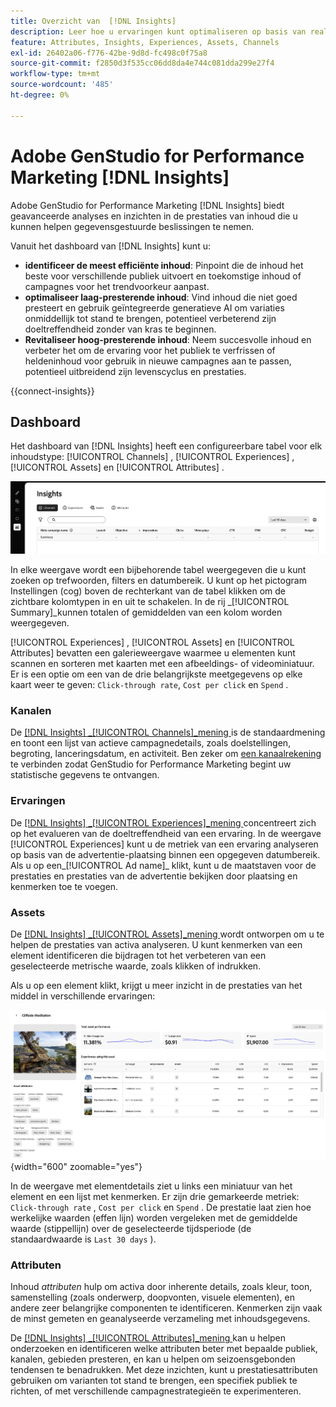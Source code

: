 ```yaml
---
title: Overzicht van  [!DNL Insights]
description: Leer hoe u ervaringen kunt optimaliseren op basis van real-time waarden voor inhoudsprestaties.
feature: Attributes, Insights, Experiences, Assets, Channels
exl-id: 26402a06-f776-42be-9d8d-fc498c0f75a8
source-git-commit: f2850d3f535cc06dd8da4e744c081dda299e27f4
workflow-type: tm+mt
source-wordcount: '485'
ht-degree: 0%

---
```


# Adobe GenStudio for Performance Marketing [!DNL Insights]

Adobe GenStudio for Performance Marketing [!DNL Insights] biedt geavanceerde analyses en inzichten in de prestaties van inhoud die u kunnen helpen gegevensgestuurde beslissingen te nemen.

Vanuit het dashboard van [!DNL Insights] kunt u:

- **identificeer de meest efficiënte inhoud**: Pinpoint die de inhoud het beste voor verschillende publiek uitvoert en toekomstige inhoud of campagnes voor het trendvoorkeur aanpast.
- **optimaliseer laag-presterende inhoud**: Vind inhoud die niet goed presteert en gebruik geïntegreerde generatieve AI om variaties onmiddellijk tot stand te brengen, potentieel verbeterend zijn doeltreffendheid zonder van kras te beginnen.
- **Revitaliseer hoog-presterende inhoud**: Neem succesvolle inhoud en verbeter het om de ervaring voor het publiek te verfrissen of heldeninhoud voor gebruik in nieuwe campagnes aan te passen, potentieel uitbreidend zijn levenscyclus en prestaties.

{{connect-insights}}

## Dashboard

Het dashboard van [!DNL Insights] heeft een configureerbare tabel voor elk inhoudstype: [!UICONTROL Channels] , [!UICONTROL Experiences] , [!UICONTROL Assets] en [!UICONTROL Attributes] .

![[!DNL Insights] dashboard ](/help/assets/insights-dashboard.png)

In elke weergave wordt een bijbehorende tabel weergegeven die u kunt zoeken op trefwoorden, filters en datumbereik. U kunt op het pictogram Instellingen (cog) boven de rechterkant van de tabel klikken om de zichtbare kolomtypen in en uit te schakelen. In de rij _[!UICONTROL Summary]_kunnen totalen of gemiddelden van een kolom worden weergegeven.

[!UICONTROL Experiences] , [!UICONTROL Assets] en [!UICONTROL Attributes] bevatten een galerieweergave waarmee u elementen kunt scannen en sorteren met kaarten met een afbeeldings- of videominiatuur. Er is een optie om een van de drie belangrijkste meetgegevens op elke kaart weer te geven: `Click-through rate`, `Cost per click` en `Spend` .

### Kanalen

De [[!DNL Insights] _[!UICONTROL Channels]_mening ](channels.md) is de standaardmening en toont een lijst van actieve campagnedetails, zoals doelstellingen, begroting, lanceringsdatum, en activiteit. Ben zeker om [ een kanaalrekening ](connect-channel.md) te verbinden zodat GenStudio for Performance Marketing begint uw statistische gegevens te ontvangen.

### Ervaringen

De [[!DNL Insights] _[!UICONTROL Experiences]_mening ](experiences.md) concentreert zich op het evalueren van de doeltreffendheid van een ervaring. In de weergave [!UICONTROL Experiences] kunt u de metriek van een ervaring analyseren op basis van de advertentie-plaatsing binnen een opgegeven datumbereik. Als u op een_[!UICONTROL Ad name]_ klikt, kunt u de maatstaven voor de prestaties en prestaties van de advertentie bekijken door plaatsing en kenmerken toe te voegen.

### Assets

De [[!DNL Insights] _[!UICONTROL Assets]_mening ](assets.md) wordt ontworpen om u te helpen de prestaties van activa analyseren. U kunt kenmerken van een element identificeren die bijdragen tot het verbeteren van een geselecteerde metrische waarde, zoals klikken of indrukken.

Als u op een element klikt, krijgt u meer inzicht in de prestaties van het middel in verschillende ervaringen:

![ de details van Activa ](/help/assets/insights-asset-details.png){width="600" zoomable="yes"}

In de weergave met elementdetails ziet u links een miniatuur van het element en een lijst met kenmerken. Er zijn drie gemarkeerde metriek: `Click-through rate` , `Cost per click` en `Spend` . De prestatie laat zien hoe werkelijke waarden (effen lijn) worden vergeleken met de gemiddelde waarde (stippellijn) over de geselecteerde tijdsperiode (de standaardwaarde is `Last 30 days` ).

### Attributen

Inhoud _attributen_ hulp om activa door inherente details, zoals kleur, toon, samenstelling (zoals onderwerp, doopvonten, visuele elementen), en andere zeer belangrijke componenten te identificeren. Kenmerken zijn vaak de minst gemeten en geanalyseerde verzameling met inhoudsgegevens.

De [[!DNL Insights] _[!UICONTROL Attributes]_mening ](attributes.md) kan u helpen onderzoeken en identificeren welke attributen beter met bepaalde publiek, kanalen, gebieden presteren, en kan u helpen om seizoensgebonden tendensen te benadrukken. Met deze inzichten, kunt u prestatiesattributen gebruiken om varianten tot stand te brengen, een specifiek publiek te richten, of met verschillende campagnestrategieën te experimenteren.
